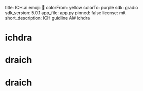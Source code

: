 title: ICH.ai
emoji: 💬
colorFrom: yellow
colorTo: purple
sdk: gradio
sdk_version: 5.0.1
app_file: app.py
pinned: false
license: mit
short_description: ICH guidline AI﻿# ichdra
# ichdra
# draich
# draich
